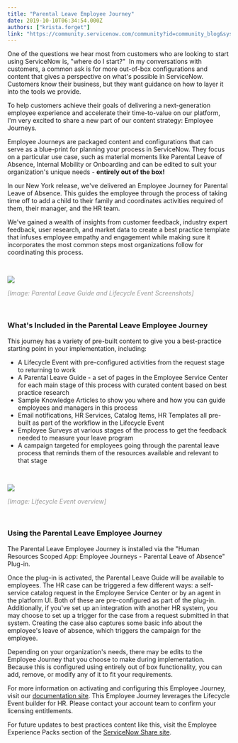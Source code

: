 ```yaml
---
title: "Parental Leave Employee Journey"
date: 2019-10-10T06:34:54.000Z
authors: ["krista.forget"]
link: "https://community.servicenow.com/community?id=community_blog&sys_id=789b1897dbd488940be6a345ca9619d2"
---
```

<p>One of the questions we hear most from customers who are looking to start using ServiceNow is, &#34;where do I start?&#34;  In my conversations with customers, a common ask is for more out-of-box configurations and content that gives a perspective on what&#39;s possible in ServiceNow. Customers know their business, but they want guidance on how to layer it into the tools we provide.</p>
<p>To help customers achieve their goals of delivering a next-generation employee experience and accelerate their time-to-value on our platform, I&#39;m very excited to share a new part of our content strategy: Employee Journeys.</p>
<p>Employee Journeys are packaged content and configurations that can serve as a blue-print for planning your process in ServiceNow. They focus on a particular use case, such as material moments like Parental Leave of Absence, Internal Mobility or Onboarding and can be edited to suit your organization&#39;s unique needs - <strong>entirely out of the box!</strong></p>
<p>In our New York release, we&#39;ve delivered an Employee Journey for Parental Leave of Absence. This guides the employee through the process of taking time off to add a child to their family and coordinates activities required of them, their manager, and the HR team.</p>
<p>We&#39;ve gained a wealth of insights from customer feedback, industry expert feedback, user research, and market data to create a best practice template that infuses employee empathy and engagement while making sure it incorporates the most common steps most organizations follow for coordinating this process. </p>
<p> </p>
<p><img style="max-width: 100%; max-height: 480px;" src="https://community.servicenow.com/6f58945fdb5488940be6a345ca9619d0.iix" /></p>
<p><em><span style="color: #999999;">[Image: Parental Leave Guide and Lifecycle Event Screenshots]</span></em></p>
<p> </p>
<h3>What&#39;s Included in the Parental Leave Employee Journey</h3>
<p>This journey has a variety of pre-built content to give you a best-practice starting point in your implementation, including:</p>
<ul><li>A Lifecycle Event with pre-configured activities from the request stage to returning to work</li><li>A Parental Leave Guide - a set of pages in the Employee Service Center for each main stage of this process with curated content based on best practice research</li><li>Sample Knowledge Articles to show you where and how you can guide employees and managers in this process</li><li>Email notifications, HR Services, Catalog Items, HR Templates all pre-built as part of the workflow in the Lifecycle Event</li><li>Employee Surveys at various stages of the process to get the feedback needed to measure your leave program</li><li>A campaign targeted for employees going through the parental leave process that reminds them of the resources available and relevant to that stage</li></ul>
<p> </p>
<p><img style="max-width: 100%; max-height: 480px;" src="https://community.servicenow.com/aaa95c97db9488940be6a345ca9619a2.iix" /></p>
<p><em><span style="color: #999999;">[Image: Lifecycle Event overview]</span></em></p>
<p> </p>
<h3>Using the Parental Leave Employee Journey</h3>
<p>The Parental Leave Employee Journey is installed via the &#34;Human Resources Scoped App: Employee Journeys - Parental Leave of Absence&#34; Plug-in.</p>
<p>Once the plug-in is activated, the Parental Leave Guide will be available to employees. The HR case can be triggered a few different ways: a self-service catalog request in the Employee Service Center or by an agent in the platform UI. Both of these are pre-configured as part of the plug-in. Additionally, if you&#39;ve set up an integration with another HR system, you may choose to set up a trigger for the case from a request submitted in that system. Creating the case also captures some basic info about the employee&#39;s leave of absence, which triggers the campaign for the employee.</p>
<p>Depending on your organization&#39;s needs, there may be edits to the Employee Journey that you choose to make during implementation. Because this is configured using entirely out of box functionality, you can add, remove, or modify any of it to fit your requirements.</p>
<p>For more information on activating and configuring this Employee Journey, visit our <a href="https://docs.servicenow.com/bundle/newyork-hr-service-delivery/page/product/human-resources/concept/parental-loa.html" target="_blank" rel="noopener noreferrer nofollow">documentation site</a>. This Employee Journey leverages the Lifecycle Event builder for HR. Please contact your account team to confirm your licensing entitlements. </p>
<p>For future updates to best practices content like this, visit the Employee Experience Packs section of the <a href="https://developer.servicenow.com/app.do#!/share/contents" target="_blank" rel="noopener noreferrer nofollow">ServiceNow Share site</a>. </p>